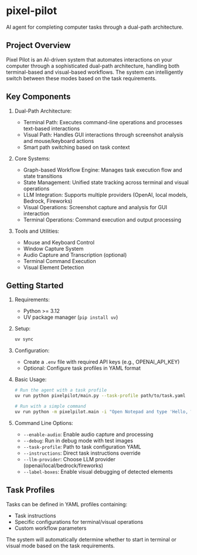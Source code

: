 # pixel-pilot
AI agent for completing computer tasks through a dual-path architecture.

## Project Overview
Pixel Pilot is an AI-driven system that automates interactions on your computer through a sophisticated dual-path architecture, handling both terminal-based and visual-based workflows. The system can intelligently switch between these modes based on the task requirements.

## Key Components

1. Dual-Path Architecture:
   - Terminal Path: Executes command-line operations and processes text-based interactions
   - Visual Path: Handles GUI interactions through screenshot analysis and mouse/keyboard actions
   - Smart path switching based on task context

2. Core Systems:
   - Graph-based Workflow Engine: Manages task execution flow and state transitions
   - State Management: Unified state tracking across terminal and visual operations
   - LLM Integration: Supports multiple providers (OpenAI, local models, Bedrock, Fireworks)
   - Visual Operations: Screenshot capture and analysis for GUI interaction
   - Terminal Operations: Command execution and output processing

3. Tools and Utilities:
   - Mouse and Keyboard Control
   - Window Capture System
   - Audio Capture and Transcription (optional)
   - Terminal Command Execution
   - Visual Element Detection

## Getting Started

1. Requirements:
   - Python >= 3.12
   - UV package manager (`pip install uv`)

2. Setup:
   ```bash
   uv sync
   ```

3. Configuration:
   - Create a `.env` file with required API keys (e.g., OPENAI_API_KEY)
   - Optional: Configure task profiles in YAML format

4. Basic Usage:
   ```bash
   # Run the agent with a task profile
   uv run python pixelpilot/main.py --task-profile path/to/task.yaml

   # Run with a simple command
   uv run python -m pixelpilot.main -i "Open Notepad and type 'Hello, World!'"
   ```

5. Command Line Options:
   - `--enable-audio`: Enable audio capture and processing
   - `--debug`: Run in debug mode with test images
   - `--task-profile`: Path to task configuration YAML
   - `--instructions`: Direct task instructions override
   - `--llm-provider`: Choose LLM provider (openai/local/bedrock/fireworks)
   - `--label-boxes`: Enable visual debugging of detected elements

## Task Profiles
Tasks can be defined in YAML profiles containing:
- Task instructions
- Specific configurations for terminal/visual operations
- Custom workflow parameters

The system will automatically determine whether to start in terminal or visual mode based on the task requirements.

